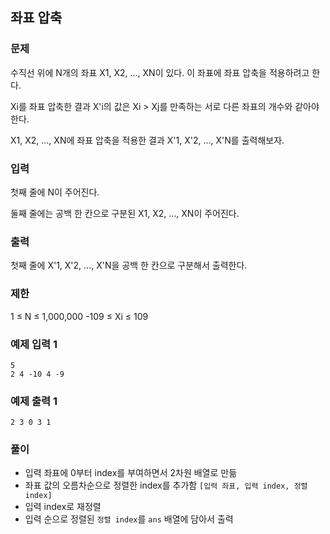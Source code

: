 ## 좌표 압축

### 문제
수직선 위에 N개의 좌표 X1, X2, ..., XN이 있다. 이 좌표에 좌표 압축을 적용하려고 한다.

Xi를 좌표 압축한 결과 X'i의 값은 Xi > Xj를 만족하는 서로 다른 좌표의 개수와 같아야 한다.

X1, X2, ..., XN에 좌표 압축을 적용한 결과 X'1, X'2, ..., X'N를 출력해보자.

### 입력
첫째 줄에 N이 주어진다.

둘째 줄에는 공백 한 칸으로 구분된 X1, X2, ..., XN이 주어진다.

### 출력
첫째 줄에 X'1, X'2, ..., X'N을 공백 한 칸으로 구분해서 출력한다.

### 제한
1 ≤ N ≤ 1,000,000
-109 ≤ Xi ≤ 109

### 예제 입력 1 
```
5
2 4 -10 4 -9
```

### 예제 출력 1 
```
2 3 0 3 1
```

### 풀이
- 입력 좌표에 0부터 index를 부여하면서 2차원 배열로 만듦
- 좌표 값의 오름차순으로 정렬한 index를 추가함
```[입력 좌표, 입력 index, 정렬 index]```
- 입력 index로 재정렬
- 입력 순으로 정렬된 ```정렬 index```를 ```ans``` 배열에 담아서 출력